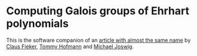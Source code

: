 # Computing Galois groups of Ehrhart polynomials

This is the software companion of an [article with almost the same name](https://www.mat.univie.ac.at/~slc/wpapers/FPSAC2022/87.pdf) by
[Claus Fieker](https://www.mathematik.uni-kl.de/~fieker/en/publications.html),
[Tommy Hofmann](https://www.thofma.com/) and
[Michael Joswig](https://page.math.tu-berlin.de/~joswig/).

